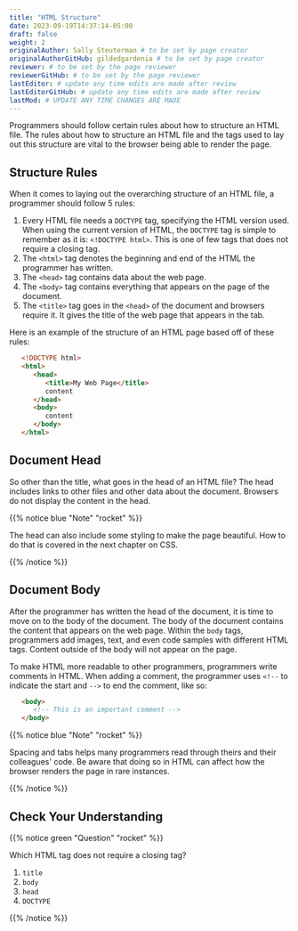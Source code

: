 ```yaml
---
title: "HTML Structure"
date: 2023-09-19T14:37:14-05:00
draft: false
weight: 2
originalAuthor: Sally Steuterman # to be set by page creator
originalAuthorGitHub: gildedgardenia # to be set by page creator
reviewer: # to be set by the page reviewer
reviewerGitHub: # to be set by the page reviewer
lastEditor: # update any time edits are made after review
lastEditorGitHub: # update any time edits are made after review
lastMod: # UPDATE ANY TIME CHANGES ARE MADE
---
```


Programmers should follow certain rules about how to structure an HTML file.
The rules about how to structure an HTML file and the tags used to lay out this structure are vital to the browser being able to render the page.

## Structure Rules

When it comes to laying out the overarching structure of an HTML file, a programmer should follow 5 rules:

1. Every HTML file needs a `DOCTYPE` tag, specifying the HTML version used.
   When using the current version of HTML, the `DOCTYPE` tag is simple to remember as it is: `<!DOCTYPE html>`.
   This is one of few tags that does not require a closing tag.
1. The `<html>` tag denotes the beginning and end of the HTML the programmer has written.
1. The `<head>` tag contains data about the web page.
1. The `<body>` tag contains everything that appears on the page of the document.
1. The `<title>` tag goes in the `<head>` of the document and browsers require it. It gives the title of the web page that appears in the tab.

Here is an example of the structure of an HTML page based off of these rules:

```html {linenos=table}
   <!DOCTYPE html>
   <html>
      <head>
         <title>My Web Page</title>
         content
      </head>
      <body>
         content
      </body>
   </html>
```

## Document Head

So other than the title, what goes in the head of an HTML file?
The head includes links to other files and other data about the document.
Browsers do not display the content in the head.

{{% notice blue "Note" "rocket" %}}

   The head can also include some styling to make the page beautiful.
   How to do that is covered in the next chapter on CSS.

{{% /notice %}}

## Document Body

After the programmer has written the head of the document, it is time to move on to the body of the document.
The body of the document contains the content that appears on the web page.
Within the `body` tags, programmers add images, text, and even code samples with different HTML tags.
Content outside of the body will not appear on the page.

To make HTML more readable to other programmers, programmers write comments in HTML. When adding a comment, the programmer uses `<!--` to indicate the start and `-->` to end the comment, like so:

```html {linenos=table}
   <body>
      <!-- This is an important comment -->
   </body>
```

{{% notice blue "Note" "rocket" %}}

   Spacing and tabs helps many programmers read through theirs and their colleagues' code.
   Be aware that doing so in HTML can affect how the browser renders the page in rare instances.

{{% /notice %}}

## Check Your Understanding

{{% notice green "Question" "rocket" %}}

   Which HTML tag does not require a closing tag?

   1. `title`
   1. `body`
   1. `head`
   1. `DOCTYPE`

{{% /notice %}}